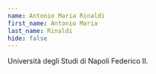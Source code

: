 ```yaml
---
name: Antonio Maria Rinaldi
first_name: Antonio Maria
last_name: Rinaldi
hide: false
---
```

Università degli Studi di Napoli Federico II.
